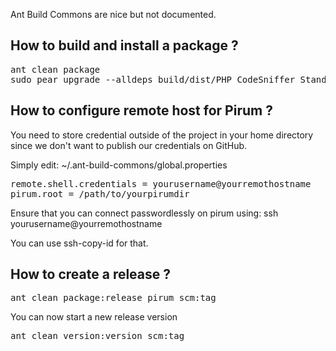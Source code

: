 Ant Build Commons are nice but not documented.

## How to build and install a package ?

<pre>
ant clean package
sudo pear upgrade --alldeps build/dist/PHP_CodeSniffer_Standards_BestOfMedia-X.Y.Zsnapshot1234567890.tgz
</pre>

## How to configure remote host for Pirum ?

You need to store credential outside of the project
in your home directory since we don't want to publish
our credentials on GitHub.

Simply edit:
~/.ant-build-commons/global.properties

<pre>
remote.shell.credentials = yourusername@yourremothostname
pirum.root = /path/to/yourpirumdir
</pre>

Ensure that you can connect passwordlessly on pirum using:
ssh yourusername@yourremothostname

You can use ssh-copy-id for that.

## How to create a release ?

<pre>
ant clean package:release pirum scm:tag
</pre>

You can now start a new release version
<pre>
ant clean version:version scm:tag
</pre>

##